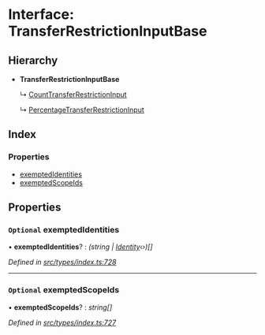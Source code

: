 # Interface: TransferRestrictionInputBase

## Hierarchy

* **TransferRestrictionInputBase**

  ↳ [CountTransferRestrictionInput](counttransferrestrictioninput.md)

  ↳ [PercentageTransferRestrictionInput](percentagetransferrestrictioninput.md)

## Index

### Properties

* [exemptedIdentities](transferrestrictioninputbase.md#optional-exemptedidentities)
* [exemptedScopeIds](transferrestrictioninputbase.md#optional-exemptedscopeids)

## Properties

### `Optional` exemptedIdentities

• **exemptedIdentities**? : *(string | [Identity](../classes/identity.md)‹›)[]*

*Defined in [src/types/index.ts:728](https://github.com/PolymathNetwork/polymesh-sdk/blob/a0872cf4/src/types/index.ts#L728)*

___

### `Optional` exemptedScopeIds

• **exemptedScopeIds**? : *string[]*

*Defined in [src/types/index.ts:727](https://github.com/PolymathNetwork/polymesh-sdk/blob/a0872cf4/src/types/index.ts#L727)*
